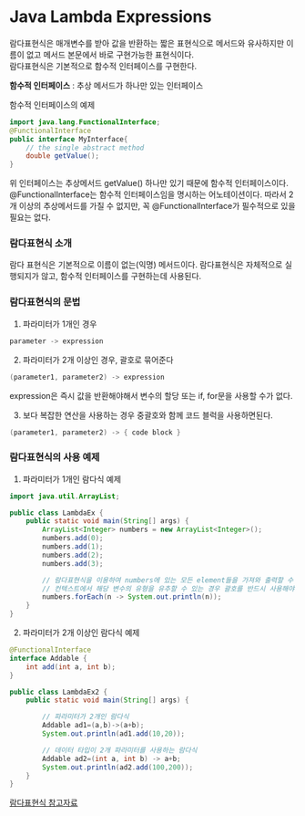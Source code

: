 # Java Lambda Expressions

람다표현식은 매개변수를 받아 값을 반환하는 짧은 표현식으로 메서드와 유사하지만 이름이 없고 메서드 본문에서 바로 구현가능한 표현식이다.<br>
람다표현식은 기본적으로 함수적 인터페이스를 구현한다.<br>

**함수적 인터페이스** : 추상 메서드가 하나만 있는 인터페이스

함수적 인터페이스의 예제
```java 
import java.lang.FunctionalInterface;
@FunctionalInterface
public interface MyInterface{
    // the single abstract method
    double getValue();
}
```

위 인터페이스는 추상메서드 getValue() 하나만 있기 때문에 함수적 인터페이스이다. @FunctionalInterface는 함수적 인터페이스임을 명시하는 어노테이션이다. 따라서 2개 이상의 추상메서드를 가질 수 없지만, 꼭 @FunctionalInterface가 필수적으로 있을 필요는 없다.<br>

### 람다표현식 소개

람다 표현식은 기본적으로 이름이 없는(익명) 메서드이다. 람다표현식은 자체적으로 실행되지가 않고, 함수적 인터페이스를 구현하는데 사용된다.

### 람다표현식의 문법
1. 파라미터가 1개인 경우
```java
parameter -> expression
```
2. 파라미터가 2개 이상인 경우, 괄호로 묶어준다<br>
```java
(parameter1, parameter2) -> expression
```
expression은 즉시 값을 반환해야해서 변수의 할당 또는 if, for문을 사용할 수가 없다.

3. 보다 복잡한 연산을 사용하는 경우 중괄호와 함께 코드 블럭을 사용하면된다.
```java
(parameter1, parameter2) -> { code block }
```
### 람다표현식의 사용 예제

1. 파라미터가 1개인 람다식 예제
```java
import java.util.ArrayList;

public class LambdaEx {
    public static void main(String[] args) {
        ArrayList<Integer> numbers = new ArrayList<Integer>();
        numbers.add(0);
        numbers.add(1);
        numbers.add(2);
        numbers.add(3);

        // 람다표현식을 이용하여 numbers에 있는 모든 element들을 가져와 출력할 수 있다.
        // 컨텍스트에서 해당 변수의 유형을 유추할 수 있는 경우 괄호를 반드시 사용해야 하는 것은 아니다.
        numbers.forEach(n -> System.out.println(n));
    }
}

```

2. 파라미터가 2개 이상인 람다식 예제
```java
@FunctionalInterface
interface Addable {
    int add(int a, int b);
}

public class LambdaEx2 {
    public static void main(String[] args) {

        // 파라미터가 2개인 람다식
        Addable ad1=(a,b)->(a+b);
        System.out.println(ad1.add(10,20));

        // 데이터 타입이 2개 파라미터를 사용하는 람다식
        Addable ad2=(int a, int b) -> a+b;
        System.out.println(ad2.add(100,200));
    }
}
```

[람다표현식 참고자료](https://www.programiz.com/java-programming/lambda-expression)

